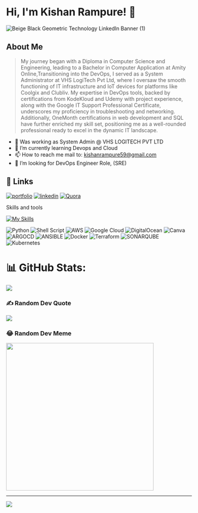 
# Hi, I'm Kishan Rampure! 👋

![Beige   Black Geometric Technology LinkedIn Banner (1)](https://github.com/Kishanrampure/kishanrampure/assets/121344253/0b6815a1-9280-4922-b2c1-5e27b5d75869)



## About Me

> My journey began with a Diploma in Computer Science and Engineering, leading to a Bachelor in Computer Application at
> Amity Online,Transitioning into the DevOps, I served as a System Administrator at 
VHS LogiTech Pvt Ltd, where I oversaw the smooth functioning of IT infrastructure and 
IoT devices for platforms like Coolgix and Clubliv. My expertise in DevOps tools, 
backed by certifications from KodeKloud and Udemy with project experience, 
along with the Google IT Support Professional Certificate, underscores my proficiency in 
troubleshooting and networking. Additionally, OneMonth certifications in 
web development and SQL have further enriched my skill set, positioning me as a well-rounded professional 
ready to excel in the dynamic IT landscape.


- 🔭 Was working as System Admin @ VHS LOGITECH PVT LTD
- 🌱 I’m currently learning Devops and Cloud
- 📫 How to reach me mail to: kishanrampure59@gmail.com 
- 🤔 I’m looking for DevOps Engineer Role, (SRE)


## 🔗 Links
[![portfolio](https://img.shields.io/badge/my_portfolio-000?style=for-the-badge&logo=ko-fi&logoColor=white)](https://kishanrampure.info)
[![linkedin](https://img.shields.io/badge/linkedin-0A66C2?style=for-the-badge&logo=linkedin&logoColor=white)](https://www.linkedin.com/in/kishan-rampure/)
[![Quora](https://img.shields.io/badge/Quora-%23B92B27.svg?logo=Quora&logoColor=white)](https://quora.com/profile/kishanrampure) 

Skills and tools

[![My Skills](https://skillicons.dev/icons?i=aws,gcp,linux,git,github,jenkins,kubernetes,docker,ansible,terraform,vscode,bash,ubuntu)](https://skillicons.dev)

![Python](https://img.shields.io/badge/python-3670A0?style=flat&logo=python&logoColor=ffdd54) ![Shell Script](https://img.shields.io/badge/shell_script-%23121011.svg?style=flat&logo=gnu-bash&logoColor=white) ![AWS](https://img.shields.io/badge/AWS-%23FF9900.svg?style=flat&logo=amazon-aws&logoColor=white) ![Google Cloud](https://img.shields.io/badge/GoogleCloud-%234285F4.svg?style=flat&logo=google-cloud&logoColor=white) ![DigitalOcean](https://img.shields.io/badge/DigitalOcean-%230167ff.svg?style=flat&logo=digitalOcean&logoColor=white) ![Canva](https://img.shields.io/badge/Canva-%2300C4CC.svg?style=flat&logo=Canva&logoColor=white) ![ARGOCD](https://img.shields.io/badge/argo-EF7B4D.svg?style=flat&logo=argo&logoColor=white&color=%23EF7B4D) ![ANSIBLE](https://img.shields.io/badge/ansible-%231A1918.svg?style=flat&logo=ansible&logoColor=white) ![Docker](https://img.shields.io/badge/docker-%230db7ed.svg?style=flat&logo=docker&logoColor=white) ![Terraform](https://img.shields.io/badge/terraform-%235835CC.svg?style=flat&logo=terraform&logoColor=white) ![SONARQUBE](https://img.shields.io/badge/sonarqube-4E9BCD.svg?style=flat&logo=sonarqube&logoColor=white&color=%234E9BCD) ![Kubernetes](https://img.shields.io/badge/kubernetes-%23326ce5.svg?style=flat&logo=kubernetes&logoColor=white)
# 📊 GitHub Stats:

![](https://github-readme-streak-stats.herokuapp.com/?user=kishanrampure&theme=tokyonight&hide_border=false)

### ✍️ Random Dev Quote
![](https://quotes-github-readme.vercel.app/api?type=horizontal&theme=radical)

### 😂 Random Dev Meme
<img src='https://randommeme-five.vercel.app/' style="height: 400px;"/>

---
[![](https://visitcount.itsvg.in/api?id=kishanrampure&icon=5&color=6)](https://visitcount.itsvg.in)


